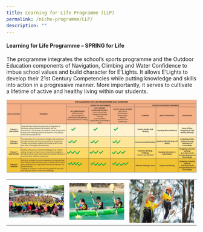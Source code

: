 ```yaml
---
title: Learning for Life Programme (LLP)
permalink: /niche-programme/LLP/
description: ""
---
```

#### Learning for Life Programme – SPRING for Life <br>
The programme integrates the school’s sports programme and the Outdoor Education components of Navigation, Climbing and Water Confidence to imbue school values and build character for E’Lights. It allows E’Lights to develop their 21st Century Competencies while putting knowledge and skills into action in a progressive manner. More importantly, it serves to cultivate a lifetime of active and healthy living within our students.

![](/images/LLP/LLP.tif)



| |  |  |
| -------- | -------- | -------- |
|   ![](/images/LLP/LLP2.jpg)   | ![](/images/LLP/LLP3.jpg)     | ![](/images/LLP/LLP4.jpg)     |